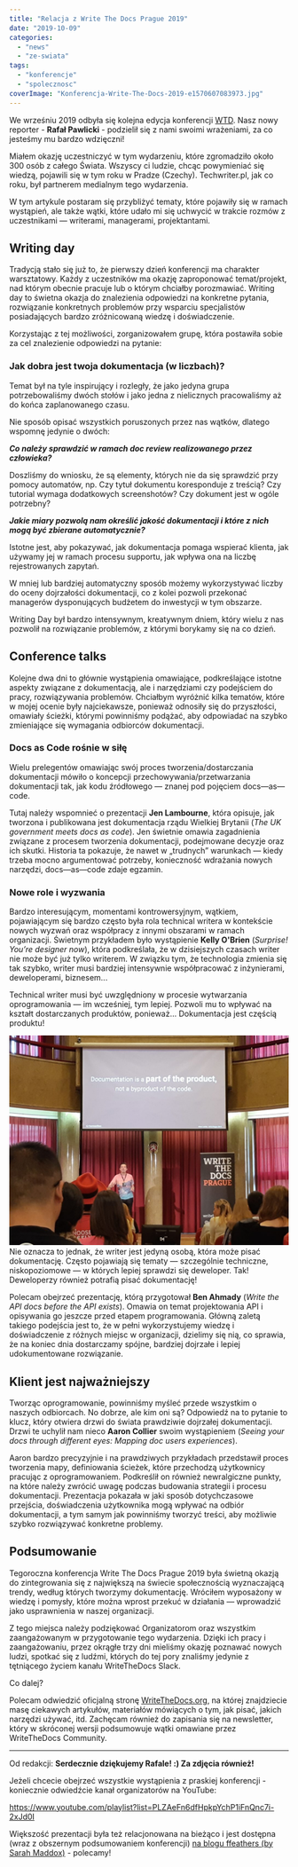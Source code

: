 ```yaml
---
title: "Relacja z Write The Docs Prague 2019"
date: "2019-10-09"
categories: 
  - "news"
  - "ze-swiata"
tags: 
  - "konferencje"
  - "spolecznosc"
coverImage: "Konferencja-Write-The-Docs-2019-e1570607083973.jpg"
---
```


We wrześniu 2019 odbyła się kolejna edycja konferencji [WTD](https://www.writethedocs.org/conf/prague/2019/). Nasz nowy reporter - **Rafał Pawlicki** - podzielił się z nami swoimi wrażeniami, za co jesteśmy mu bardzo wdzięczni!

Miałem okazję uczestniczyć w tym wydarzeniu, które zgromadziło około 300 osób z całego Świata. Wszyscy ci ludzie, chcąc powymieniać się wiedzą, pojawili się w tym roku w Pradze (Czechy). Techwriter.pl, jak co roku, był partnerem medialnym tego wydarzenia.

W tym artykule postaram się przybliżyć tematy, które pojawiły się w ramach wystąpień, ale także wątki, które udało mi się uchwycić w trakcie rozmów z uczestnikami — writerami, managerami, projektantami.

## Writing day

Tradycją stało się już to, że pierwszy dzień konferencji ma charakter warsztatowy. Każdy z uczestników ma okazję zaproponować temat/projekt, nad którym obecnie pracuje lub o którym chciałby porozmawiać. Writing day to świetna okazja do znalezienia odpowiedzi na konkretne pytania, rozwiązanie konkretnych problemów przy wsparciu specjalistów posiadających bardzo zróżnicowaną wiedzę i doświadczenie.

Korzystając z tej możliwości, zorganizowałem grupę, która postawiła sobie za cel znalezienie odpowiedzi na pytanie:

### Jak dobra jest twoja dokumentacja (w liczbach)?

Temat był na tyle inspirujący i rozległy, że jako jedyna grupa potrzebowaliśmy dwóch stołów i jako jedna z nielicznych pracowaliśmy aż do końca zaplanowanego czasu.

Nie sposób opisać wszystkich poruszonych przez nas wątków, dlatego wspomnę jedynie o dwóch:

_**Co należy sprawdzić w ramach doc review realizowanego przez człowieka?**_

Doszliśmy do wniosku, że są elementy, których nie da się sprawdzić przy pomocy automatów, np. Czy tytuł dokumentu koresponduje z treścią? Czy tutorial wymaga dodatkowych screenshotów? Czy dokument jest w ogóle potrzebny?

_**Jakie miary pozwolą nam określić jakość dokumentacji i które z nich mogą być zbierane automatycznie?**_

Istotne jest, aby pokazywać, jak dokumentacja pomaga wspierać klienta, jak używamy jej w ramach procesu supportu, jak wpływa ona na liczbę rejestrowanych zapytań.

W mniej lub bardziej automatyczny sposób możemy wykorzystywać liczby do oceny dojrzałości dokumentacji, co z kolei pozwoli przekonać managerów dysponujących budżetem do inwestycji w tym obszarze.

Writing Day był bardzo intensywnym, kreatywnym dniem, który wielu z nas pozwolił na rozwiązanie problemów, z którymi borykamy się na co dzień.

## Conference talks

Kolejne dwa dni to głównie wystąpienia omawiające, podkreślające istotne aspekty związane z dokumentacją, ale i narzędziami czy podejściem do pracy, rozwiązywania problemów. Chciałbym wyróżnić kilka tematów, które w mojej ocenie były najciekawsze, ponieważ odnosiły się do przyszłości, omawiały ścieżki, którymi powinniśmy podążać, aby odpowiadać na szybko zmieniające się wymagania odbiorców dokumentacji.

### Docs as Code rośnie w siłę

Wielu prelegentów omawiając swój proces tworzenia/dostarczania dokumentacji mówiło o koncepcji przechowywania/przetwarzania dokumentacji tak, jak kodu źródłowego — znanej pod pojęciem docs—as—code.

Tutaj należy wspomnieć o prezentacji **Jen Lambourne**, która opisuje, jak tworzona i publikowana jest dokumentacja rządu Wielkiej Brytanii (_The UK government meets docs as code_). Jen świetnie omawia zagadnienia związane z procesem tworzenia dokumentacji, podejmowane decyzje oraz ich skutki. Historia ta pokazuje, że nawet w „trudnych” warunkach — kiedy trzeba mocno argumentować potrzeby, konieczność wdrażania nowych narzędzi, docs—as—code zdaje egzamin.

### Nowe role i wyzwania

Bardzo interesującym, momentami kontrowersyjnym, wątkiem, pojawiającym się bardzo często była rola technical writera w kontekście nowych wyzwań oraz współpracy z innymi obszarami w ramach organizacji. Świetnym przykładem było wystąpienie **Kelly O'Brien** (_Surprise! You’re designer now_), która podkreślała, że w dzisiejszych czasach writer nie może być już tylko writerem. W związku tym, że technologia zmienia się tak szybko, writer musi bardziej intensywnie współpracować z inżynierami, deweloperami, biznesem...

Technical writer musi być uwzględniony w procesie wytwarzania oprogramowania — im wcześniej, tym lepiej. Pozwoli mu to wpływać na kształt dostarczanych produktów, ponieważ... Dokumentacja jest częścią produktu!

![](images/Konferencja-WTD-2019-1024x768.jpg) Nie oznacza to jednak, że writer jest jedyną osobą, która może pisać dokumentację. Często pojawiają się tematy — szczególnie techniczne, niskopoziomowe — w których lepiej sprawdzi się deweloper. Tak! Deweloperzy również potrafią pisać dokumentację!

Polecam obejrzeć prezentację, którą przygotował **Ben Ahmady** (_Write the API docs before the API exists_). Omawia on temat projektowania API i opisywania go jeszcze przed etapem programowania. Główną zaletą takiego podejścia jest to, że w pełni wykorzystujemy wiedzę i doświadczenie z różnych miejsc w organizacji, dzielimy się nią, co sprawia, że na koniec dnia dostarczamy spójne, bardziej dojrzałe i lepiej udokumentowane rozwiązanie.

## Klient jest najważniejszy

Tworząc oprogramowanie, powinniśmy myśleć przede wszystkim o naszych odbiorcach. No dobrze, ale kim oni są? Odpowiedź na to pytanie to klucz, który otwiera drzwi do świata prawdziwie dojrzałej dokumentacji. Drzwi te uchylił nam nieco **Aaron Collier** swoim wystąpieniem (_Seeing your docs through different eyes: Mapping doc users experiences_).

Aaron bardzo precyzyjnie i na prawdziwych przykładach przedstawił proces tworzenia mapy, definiowania ścieżek, które przechodzą użytkownicy pracując z oprogramowaniem. Podkreślił on również newralgiczne punkty, na które należy zwrócić uwagę podczas budowania strategii i procesu dokumentacji. Prezentacja pokazała w jaki sposób dotychczasowe przejścia, doświadczenia użytkownika mogą wpływać na odbiór dokumentacji, a tym samym jak powinniśmy tworzyć treści, aby możliwie szybko rozwiązywać konkretne problemy.

## Podsumowanie

Tegoroczna konferencja Write The Docs Prague 2019 była świetną okazją do zintegrowania się z największą na świecie społecznością wyznaczającą trendy, według których tworzymy dokumentację. Wróciłem wyposażony w wiedzę i pomysły, które można wprost przekuć w działania — wprowadzić jako usprawnienia w naszej organizacji.

Z tego miejsca należy podziękować Organizatorom oraz wszystkim zaangażowanym w przygotowanie tego wydarzenia. Dzięki ich pracy i zaangażowaniu, przez okrągłe trzy dni mieliśmy okazję poznawać nowych ludzi, spotkać się z ludźmi, których do tej pory znaliśmy jedynie z tętniącego życiem kanału WriteTheDocs Slack.

Co dalej?

Polecam odwiedzić oficjalną stronę [WriteTheDocs.org](https://www.writethedocs.org/), na której znajdziecie masę ciekawych artykułów, materiałów mówiących o tym, jak pisać, jakich narzędzi używać, itd. Zachęcam również do zapisania się na newsletter, który w skróconej wersji podsumowuje wątki omawiane przez WriteTheDocs Community.

* * *

Od redakcji: **Serdecznie dziękujemy Rafale! :) Za zdjęcia również!**

Jeżeli chcecie obejrzeć wszystkie wystąpienia z praskiej konferencji - koniecznie odwiedźcie kanał organizatorów na YouTube:

https://www.youtube.com/playlist?list=PLZAeFn6dfHpkpYchP1iFnQnc7i-2xJd0I

Większość prezentacji była też relacjonowana na bieżąco i jest dostępna (wraz z obszernym podsumowaniem konferencji) [na blogu ffeathers (by Sarah Maddox)](https://ffeathers.wordpress.com/2019/09/18/write-the-docs-prague-2019-wrapup/) - polecamy!
